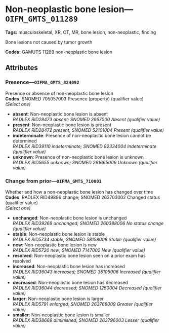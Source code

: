 # Non-neoplastic bone lesion—`OIFM_GMTS_011289`

**Tags:** musculoskeletal, XR, CT, MR, bone lesion, non-neoplastic, finding

Bone lesions not caused by tumor growth

**Codes:** GAMUTS 11289 non-neoplastic bone lesion

## Attributes

### Presence—`OIFMA_GMTS_824092`

Presence or absence of non-neoplastic bone lesion  
**Codes**: SNOMED 705057003 Presence (property) (qualifier value)  
*(Select one)*

- **absent**: Non-neoplastic bone lesion is absent  
_RADLEX RID28473 absent; SNOMED 2667000 Absent (qualifier value)_
- **present**: Non-neoplastic bone lesion is present  
_RADLEX RID28472 present; SNOMED 52101004 Present (qualifier value)_
- **indeterminate**: Presence of non-neoplastic bone lesion cannot be determined  
_RADLEX RID39110 indeterminate; SNOMED 82334004 Indeterminate (qualifier value)_
- **unknown**: Presence of non-neoplastic bone lesion is unknown  
_RADLEX RID5655 unknown; SNOMED 261665006 Unknown (qualifier value)_

### Change from prior—`OIFMA_GMTS_710001`

Whether and how a non-neoplastic bone lesion has changed over time  
**Codes**: RADLEX RID49896 change; SNOMED 263703002 Changed status (qualifier value)  
*(Select one)*

- **unchanged**: Non-neoplastic bone lesion is unchanged  
_RADLEX RID39268 unchanged; SNOMED 260388006 No status change (qualifier value)_
- **stable**: Non-neoplastic bone lesion is stable  
_RADLEX RID5734 stable; SNOMED 58158008 Stable (qualifier value)_
- **new**: Non-neoplastic bone lesion is new  
_RADLEX RID5720 new; SNOMED 7147002 New (qualifier value)_
- **resolved**: Non-neoplastic bone lesion seen on a prior exam has resolved  
- **increased**: Non-neoplastic bone lesion has increased  
_RADLEX RID36043 increased; SNOMED 35105006 Increased (qualifier value)_
- **decreased**: Non-neoplastic bone lesion has decreased  
_RADLEX RID36044 decreased; SNOMED 1250004 Decreased (qualifier value)_
- **larger**: Non-neoplastic bone lesion is larger  
_RADLEX RID5791 enlarged; SNOMED 263768009 Greater (qualifier value)_
- **smaller**: Non-neoplastic bone lesion is smaller  
_RADLEX RID38669 diminished; SNOMED 263796003 Lesser (qualifier value)_